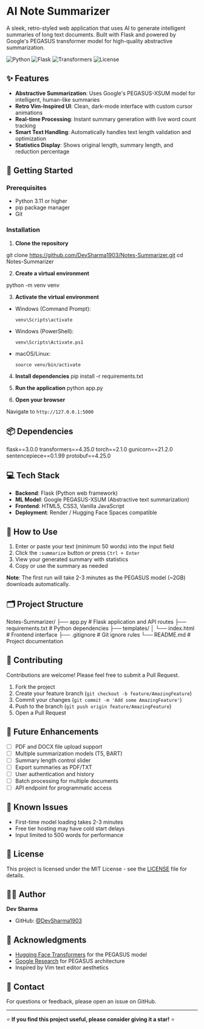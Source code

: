 # AI Note Summarizer

A sleek, retro-styled web application that uses AI to generate intelligent summaries of long text documents. Built with Flask and powered by Google's PEGASUS transformer model for high-quality abstractive summarization.

![Python](https://img.shields.io/badge/Python-3.11-blue)
![Flask](https://img.shields.io/badge/Flask-3.0.0-green)
![Transformers](https://img.shields.io/badge/Transformers-4.35.0-orange)
![License](https://img.shields.io/badge/License-MIT-yellow)

## ✨ Features

- **Abstractive Summarization**: Uses Google's PEGASUS-XSUM model for intelligent, human-like summaries
- **Retro Vim-Inspired UI**: Clean, dark-mode interface with custom cursor animations
- **Real-time Processing**: Instant summary generation with live word count tracking
- **Smart Text Handling**: Automatically handles text length validation and optimization
- **Statistics Display**: Shows original length, summary length, and reduction percentage


## 🚀 Getting Started

### Prerequisites

- Python 3.11 or higher
- pip package manager
- Git

### Installation

1. **Clone the repository**

git clone https://github.com/DevSharma1903/Notes-Summarizer.git
cd Notes-Summarizer


2. **Create a virtual environment**

python -m venv venv


3. **Activate the virtual environment**
- Windows (Command Prompt):
  ```
  venv\Scripts\activate
  ```
- Windows (PowerShell):
  ```
  venv\Scripts\Activate.ps1
  ```
- macOS/Linux:
  ```
  source venv/bin/activate
  ```

4. **Install dependencies**
pip install -r requirements.txt


5. **Run the application**
python app.py


6. **Open your browser**

Navigate to `http://127.0.0.1:5000`

## 📦 Dependencies

flask==3.0.0
transformers==4.35.0
torch==2.1.0
gunicorn==21.2.0
sentencepiece==0.1.99
protobuf==4.25.0


## 💻 Tech Stack

- **Backend**: Flask (Python web framework)
- **ML Model**: Google PEGASUS-XSUM (Abstractive text summarization)
- **Frontend**: HTML5, CSS3, Vanilla JavaScript
- **Deployment**: Render / Hugging Face Spaces compatible

## 🎯 How to Use

1. Enter or paste your text (minimum 50 words) into the input field
2. Click the `:summarize` button or press `Ctrl + Enter`
3. View your generated summary with statistics
4. Copy or use the summary as needed

**Note**: The first run will take 2-3 minutes as the PEGASUS model (~2GB) downloads automatically.

## 🗂️ Project Structure

Notes-Summarizer/
├── app.py # Flask application and API routes
├── requirements.txt # Python dependencies
├── templates/
│ └── index.html # Frontend interface
├── .gitignore # Git ignore rules
└── README.md # Project documentation



## 🤝 Contributing

Contributions are welcome! Please feel free to submit a Pull Request.

1. Fork the project
2. Create your feature branch (`git checkout -b feature/AmazingFeature`)
3. Commit your changes (`git commit -m 'Add some AmazingFeature'`)
4. Push to the branch (`git push origin feature/AmazingFeature`)
5. Open a Pull Request

## 📝 Future Enhancements

- [ ] PDF and DOCX file upload support
- [ ] Multiple summarization models (T5, BART)
- [ ] Summary length control slider
- [ ] Export summaries as PDF/TXT
- [ ] User authentication and history
- [ ] Batch processing for multiple documents
- [ ] API endpoint for programmatic access

## 🐛 Known Issues

- First-time model loading takes 2-3 minutes
- Free tier hosting may have cold start delays
- Input limited to 500 words for performance

## 📄 License

This project is licensed under the MIT License - see the [LICENSE](LICENSE) file for details.

## 👨‍💻 Author

**Dev Sharma**
- GitHub: [@DevSharma1903](https://github.com/DevSharma1903)

## 🙏 Acknowledgments

- [Hugging Face Transformers](https://huggingface.co/transformers/) for the PEGASUS model
- [Google Research](https://github.com/google-research/pegasus) for PEGASUS architecture
- Inspired by Vim text editor aesthetics

## 📧 Contact

For questions or feedback, please open an issue on GitHub.

---

⭐ **If you find this project useful, please consider giving it a star!** ⭐
